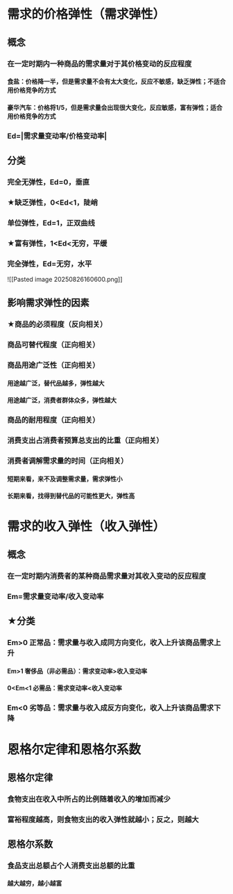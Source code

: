 # 需求的价格弹性（需求弹性）
## 概念
### 在一定时期内一种商品的需求量对于其价格变动的反应程度
#### 食盐：价格降一半，但是需求量不会有太大变化，反应不敏感，缺乏弹性；不适合用价格竞争的方式
#### 豪华汽车：价格将1/5，但是需求量会出现很大变化，反应敏感，富有弹性；适合用价格竞争的方式
### Ed=|需求量变动率/价格变动率|
## 分类
### 完全无弹性，Ed=0，垂直
### ★缺乏弹性，0<Ed<1，陡峭
### 单位弹性，Ed=1，正双曲线
### ★富有弹性，1<Ed<无穷，平缓
### 完全弹性，Ed=无穷，水平
![[Pasted image 20250826160600.png]]
## 影响需求弹性的因素
### ★商品的必须程度（反向相关）
### 商品可替代程度（正向相关）
### 商品用途广泛性（正向相关）
#### 用途越广泛，替代品越多，弹性越大
#### 用途越广泛，消费者群体众多，弹性越大
### 商品的耐用程度（正向相关）
### 消费支出占消费者预算总支出的比重（正向相关）
### 消费者调解需求量的时间（正向相关）
#### 短期来看，来不及调整需求量，需求弹性小
#### 长期来看，找得到替代品的可能性更大，弹性高
# 需求的收入弹性（收入弹性）
## 概念
### 在一定时期内消费者的某种商品需求量对其收入变动的反应程度
### Em=需求量变动率/收入变动率
## ★分类
### Em>0 正常品：需求量与收入成同方向变化，收入上升该商品需求上升
#### Em>1 奢侈品（非必需品）：需求变动率>收入变动率
#### 0<Em<1 必需品：需求变动率<收入变动率
### Em<0 劣等品：需求量与收入成反方向变化，收入上升该商品需求下降
# 恩格尔定律和恩格尔系数
## 恩格尔定律
### 食物支出在收入中所占的比例随着收入的增加而减少
### 富裕程度越高，则食物支出的收入弹性就越小；反之，则越大
## 恩格尔系数
### 食品支出总额占个人消费支出总额的比重
#### 越大越穷，越小越富